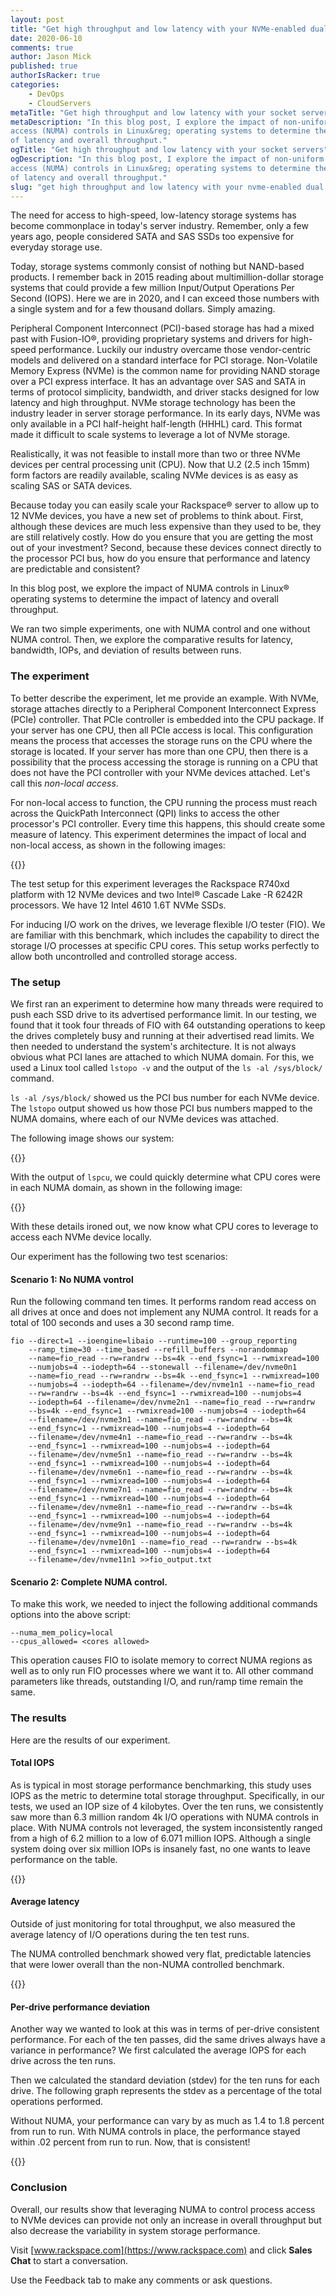 ```yaml
---
layout: post
title: "Get high throughput and low latency with your NVMe-enabled dual socket servers"
date: 2020-06-10
comments: true
author: Jason Mick
published: true
authorIsRacker: true
categories:
    - DevOps
    - CloudServers
metaTitle: "Get high throughput and low latency with your socket servers"
metaDescription: "In this blog post, I explore the impact of non-uniform memory
access (NUMA) controls in Linux&reg; operating systems to determine the impact
of latency and overall throughput."
ogTitle: "Get high throughput and low latency with your socket servers"
ogDescription: "In this blog post, I explore the impact of non-uniform memory
access (NUMA) controls in Linux&reg; operating systems to determine the impact
of latency and overall throughput."
slug: "get high throughput and low latency with your nvme-enabled dual socket servers" 
---
```


The need for access to high-speed, low-latency storage systems has become
commonplace in today's server industry. Remember, only a few years ago, people
considered SATA and SAS SSDs too expensive for everyday storage use.

<!--more-->

Today, storage systems commonly consist of nothing but NAND-based products. I
remember back in 2015 reading about multimillion-dollar storage systems that
could provide a few million Input/Output Operations Per Second (IOPS). Here we
are in 2020, and I can exceed those numbers with a single system and for a few
thousand dollars. Simply amazing.

Peripheral Component Interconnect (PCI)-based storage has had a mixed past with
Fusion-IO&reg;, providing proprietary
systems and drivers for high-speed performance. Luckily our industry overcame
those vendor-centric models and delivered on a standard interface for PCI storage.
Non-Volatile Memory Express (NVMe) is the common name for providing NAND storage
over a PCI express interface. It has an advantage over SAS and SATA in terms of
protocol simplicity, bandwidth, and driver stacks designed for low latency and
high throughput. NVMe storage technology has been the industry leader in server
storage performance. In its early days, NVMe was only available in a PCI
half-height half-length (HHHL) card. This format made it difficult to scale
systems to leverage a lot of NVMe storage.

Realistically, it was not feasible to install more than two or three NVMe devices
per central processing unit (CPU). Now that U.2 (2.5 inch 15mm) form factors are
readily available, scaling NVMe devices is as easy as scaling SAS or SATA devices.

Because today you can easily scale your Rackspace&reg; server to allow up to 12 NVMe
devices, you have a new set of problems to think about. First, although these
devices are much less expensive than they used to be, they are still relatively
costly. How do you ensure that you are getting the most out of your investment?
Second, because these devices connect directly to the processor PCI bus, how do
you ensure that performance and latency are predictable and consistent?

In this blog post, we explore the impact of NUMA controls in Linux&reg;
operating systems to determine the impact of latency and overall throughput.

We ran two simple experiments, one with NUMA control and one without NUMA control.
Then, we explore the comparative results for latency, bandwidth, IOPs, and deviation
of results between runs.

### The experiment

To better describe the experiment, let me provide an example. With NVMe,
storage attaches directly to a Peripheral Component Interconnect Express (PCIe)
controller. That PCIe controller is embedded into the CPU package. If your
server has one CPU, then all PCIe access is local. This configuration means the
process that accesses the storage runs on the CPU where the storage is located.
If your server has more than one CPU, then there is a possibility that the process
accessing the storage is running on a CPU that does not have the PCI controller
with your NVMe devices attached. Let's call this *non-local access*.

For non-local access to function, the CPU running the process must reach across
the QuickPath Interconnect (QPI) links to access the other processor's PCI
controller. Every time this happens, this should create some measure of latency.
This experiment determines the impact of local and non-local access, as shown in
the following images:

{{<img src="Picture1.png" title="" alt="">}}

The test setup for this experiment leverages the Rackspace R740xd platform with
12 NVMe devices and two Intel&reg; Cascade Lake -R 6242R processors. We have 12
Intel 4610 1.6T NVMe SSDs.

For inducing I/O work on the drives, we leverage flexible I/O tester (FIO). We
are familiar with this benchmark, which includes the capability to direct the
storage I/O processes at specific CPU cores. This setup works perfectly to allow
both uncontrolled and controlled storage access.

### The setup

We first ran an experiment to determine how many threads were required to push
each SSD drive to its advertised performance limit. In our testing, we found
that it took four threads of FIO with 64 outstanding operations to keep the
drives completely busy and running at their advertised read limits. We then
needed to understand the system's architecture. It is not always obvious what
PCI lanes are attached to which NUMA domain. For this, we used a Linux tool
called `lstopo -v` and the output of the `ls -al /sys/block/` command.

`ls -al /sys/block/` showed us the PCI bus number for each NVMe device. The
`lstopo` output showed us how those PCI bus numbers mapped to the NUMA domains,
where each of our NVMe devices was attached.

The following image shows our system:

{{<img src="Picture2.png" title="" alt="">}}

With the output of `lspcu`, we could quickly determine what CPU cores were in
each NUMA domain, as shown in the following image:

{{<img src="Picture3.png" title="" alt="">}}

With these details ironed out, we now know what CPU cores to leverage to access
each NVMe device locally.

Our experiment has the following two test scenarios:

#### Scenario 1: No NUMA vontrol

Run the following command ten times. It performs random read access on all
drives at once and does not implement any NUMA control. It reads for a total of
100 seconds and uses a 30 second ramp time.

    fio --direct=1 --ioengine=libaio --runtime=100 --group_reporting
        --ramp_time=30 --time_based --refill_buffers --norandommap
        --name=fio_read --rw=randrw --bs=4k --end_fsync=1 --rwmixread=100
        --numjobs=4 --iodepth=64 --stonewall --filename=/dev/nvme0n1
        --name=fio_read --rw=randrw --bs=4k --end_fsync=1 --rwmixread=100
        --numjobs=4 --iodepth=64 --filename=/dev/nvme1n1 --name=fio_read
        --rw=randrw --bs=4k --end_fsync=1 --rwmixread=100 --numjobs=4
        --iodepth=64 --filename=/dev/nvme2n1 --name=fio_read --rw=randrw
        --bs=4k --end_fsync=1 --rwmixread=100 --numjobs=4 --iodepth=64
        --filename=/dev/nvme3n1 --name=fio_read --rw=randrw --bs=4k
        --end_fsync=1 --rwmixread=100 --numjobs=4 --iodepth=64
        --filename=/dev/nvme4n1 --name=fio_read --rw=randrw --bs=4k
        --end_fsync=1 --rwmixread=100 --numjobs=4 --iodepth=64
        --filename=/dev/nvme5n1 --name=fio_read --rw=randrw --bs=4k
        --end_fsync=1 --rwmixread=100 --numjobs=4 --iodepth=64
        --filename=/dev/nvme6n1 --name=fio_read --rw=randrw --bs=4k
        --end_fsync=1 --rwmixread=100 --numjobs=4 --iodepth=64
        --filename=/dev/nvme7n1 --name=fio_read --rw=randrw --bs=4k
        --end_fsync=1 --rwmixread=100 --numjobs=4 --iodepth=64
        --filename=/dev/nvme8n1 --name=fio_read --rw=randrw --bs=4k
        --end_fsync=1 --rwmixread=100 --numjobs=4 --iodepth=64
        --filename=/dev/nvme9n1 --name=fio_read --rw=randrw --bs=4k
        --end_fsync=1 --rwmixread=100 --numjobs=4 --iodepth=64
        --filename=/dev/nvme10n1 --name=fio_read --rw=randrw --bs=4k
        --end_fsync=1 --rwmixread=100 --numjobs=4 --iodepth=64
        --filename=/dev/nvme11n1 >>fio_output.txt

#### Scenario 2: Complete NUMA control.

To make this work, we needed to inject the following additional commands options
into the above script:

    --numa_mem_policy=local
    --cpus_allowed= <cores allowed>

This operation causes FIO to isolate memory to correct NUMA regions as well as
to only run FIO processes where we want it to. All other command parameters
like threads, outstanding I/O, and run/ramp time remain the same.

### The results

Here are the results of our experiment.

#### Total IOPS

As is typical in most storage performance benchmarking, this study uses IOPS as
the metric to determine total storage throughput. Specifically, in our tests,
we used an IOP size of 4 kilobytes. Over the ten runs, we consistently saw more
than 6.3 million random 4k I/O operations with NUMA controls in place. With NUMA
controls not leveraged, the system inconsistently ranged from a high of 6.2
million to a low of 6.071 million IOPS. Although a single system doing over six
million IOPs is insanely fast, no one wants to leave performance on the table.

{{<img src="Picture4.png" title="" alt="">}}

#### Average latency

Outside of just monitoring for total throughput, we also measured the average
latency of I/O operations during the ten test runs.

The NUMA controlled benchmark showed very flat, predictable latencies that were
lower overall than the non-NUMA controlled benchmark.

{{<img src="Picture5.png" title="" alt="">}}

#### Per-drive performance deviation

Another way we wanted to look at this was in terms of per-drive consistent
performance. For each of the ten passes, did the same drives always have a
variance in performance? We first calculated the average IOPS for each drive
across the ten runs.

Then we calculated the standard deviation (stdev) for the ten runs for each drive.
The following graph represents the stdev as a percentage of the total operations
performed.

Without NUMA, your performance can vary by as much as 1.4 to 1.8 percent from
run to run. With NUMA controls in place, the performance stayed within .02
percent from run to run.  Now, that is consistent!

{{<img src="Picture6.png" title="" alt="">}}

### Conclusion

Overall, our results show that leveraging NUMA to control process access to NVMe
devices can provide not only an increase in overall throughput but also decrease
the variability in system storage performance.

Visit [www.rackspace.com](https://www.rackspace.com) and click **Sales Chat**
to start a conversation.

Use the Feedback tab to make any comments or ask questions.

